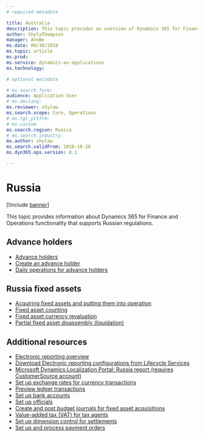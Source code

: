 ```yaml
---
# required metadata

title: Australia
description: This topic provides an overview of Dynamics 365 for Finance and Operations functionality that is specific to Russia.
author: ShylaThompson
manager: AnnBe
ms.date: 09/30/2018
ms.topic: article
ms.prod: 
ms.service: dynamics-ax-applications
ms.technology: 

# optional metadata

# ms.search.form:
audience: Application User
# ms.devlang: 
ms.reviewer: shylaw
ms.search.scope: Core, Operations
# ms.tgt_pltfrm: 
# ms.custom
ms.search.region: Russia
# ms.search.industry: 
ms.author: shylaw
ms.search.validFrom: 2018-10-28
ms.dyn365.ops.version: 8.1

---
```


# Russia

[!include [banner](../includes/banner.md)]

This topic provides information about Dynamics 365 for Finance and Operations functionality that supports Russian regulations. 

## Advance holders
- [Advance holders](rus-advance-holders.md)
- [Create an advance holder](emea-advance-holders.md#create-an-advance-holder)
- [Daily operations for advance holders](rus-advance-holders-daily-operations.md)

## Russia fixed assets

- [Acquiring fixed assets and putting them into operation](rus-fixed-asset-acquisition.md)
- [Fixed asset counting](rus-fixed-assets-counting.md)
- [Fixed asset currency revaluation](rus-fixed-asset-currency-revaluation.md)
- [Partial fixed asset disassembly (liquidation)](rus-fixed-assets-disassembly.md)


## Additional resources

- [Electronic reporting overview](../../dev-itpro/analytics/general-electronic-reporting.md)
- [Download Electronic reporting configurations from Lifecycle Services](../../dev-itpro/analytics/download-electronic-reporting-configuration-lcs.md)
- [Microsoft Dynamics Localization Portal: Russia report (requires CustomerSource account)](https://mbs.microsoft.com/files/customer/AX/Support/supportnews/Russia.html)
- [Set up exchange rates for currency transactions](rus-exchange-difference.md)
- [Preview ledger transactions](rus-ledger-transactions-preview.md)
- [Set up bank accounts](rus-local-settings-requisites-bank-module.md)
- [Set up officials](rus-officials.md)
- [Create and post budget journals for fixed asset acquisitions](rus-post-budget-fixed-asset-acquisition.md)
- [Value-added tax (VAT) for tax agents](rus-tax-agent.md)
- [Set up dimension control for settlements](rus-transactions-settlement-date.md)
- [Set up and process payment orders](rus-payment-order-settings-processing.md)
